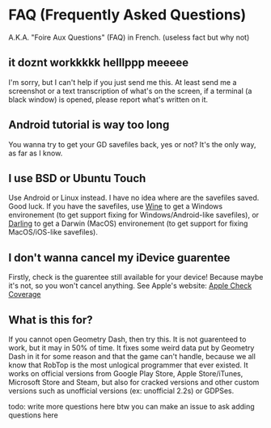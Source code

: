 # FAQ (Frequently Asked Questions)

A.K.A. "Foire Aux Questions" (FAQ) in French. (useless fact but why not)

## it doznt workkkkk helllppp meeeee

I'm sorry, but I can't help if you just send me this.
At least send me a screenshot or a text transcription of what's on the screen, if a terminal (a black window) is opened, please report what's written on it.

## Android tutorial is way too long

You wanna try to get your GD savefiles back, yes or not? It's the only way, as far as I know.

## I use BSD or Ubuntu Touch

Use Android or Linux instead. I have no idea where are the savefiles saved. Good luck.
If you have the savefiles, use [Wine](https://winehq.org/) to get a Windows environement (to get support fixing for Windows/Android-like savefiles),
or [Darling](https://darlinghq.org/) to get a Darwin (MacOS) environement (to get support for fixing MacOS/iOS-like savefiles).

## I don't wanna cancel my iDevice guarentee

Firstly, check is the guarentee still available for your device! Because maybe it's not, so you won't cancel anything.
See Apple's website: [Apple Check Coverage](https://checkcoverage.apple.com/)

## What is this for?

If you cannot open Geometry Dash, then try this. It is not guarenteed to work, but it may in 50% of time.
It fixes some weird data put by Geometry Dash in it for some reason and that the game can't handle, because
we all know that RobTop is the most unlogical programmer that ever existed.
It works on official versions from Google Play Store, Apple Store/iTunes, Microsoft Store and Steam, but also
for cracked versions and other custom versions such as unofficial versions (ex: unofficial 2.2s) or GDPSes.

todo: write more questions here
btw you can make an issue to ask adding questions here
